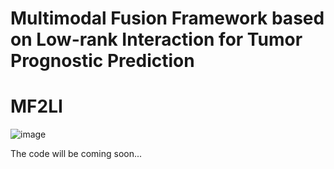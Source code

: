 # Multimodal Fusion Framework based on Low-rank Interaction for Tumor Prognostic Prediction 
# MF2LI
![image](https://github.com/user-attachments/assets/0057052e-b696-419a-a89f-27e7e21ae18e)

The code will be coming soon...
